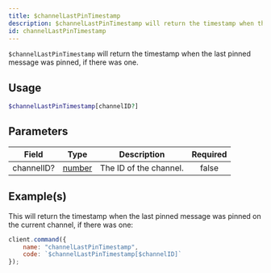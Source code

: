 ```yaml
---
title: $channelLastPinTimestamp
description: $channelLastPinTimestamp will return the timestamp when the last pinned message was pinned, if there was one.
id: channelLastPinTimestamp
---
```


`$channelLastPinTimestamp` will return the timestamp when the last pinned message was pinned, if there was one.

## Usage

```php
$channelLastPinTimestamp[channelID?]
```

## Parameters

| Field      | Type                                                                                              | Description            | Required |
| ---------- | ------------------------------------------------------------------------------------------------- | ---------------------- | :------: |
| channelID? | [number](https://developer.mozilla.org/en-US/docs/Web/JavaScript/Reference/Global_Objects/Number) | The ID of the channel. |  false   |

## Example(s)

This will return the timestamp when the last pinned message was pinned on the current channel, if there was one:

```js
client.command({
    name: "channelLastPinTimestamp",
    code: `$channelLastPinTimestamp[$channelID]`
});
```
